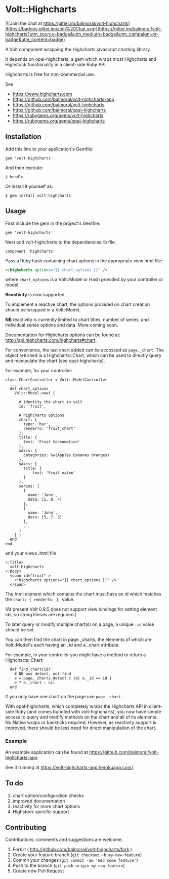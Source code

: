 # Volt::Highcharts

[![Join the chat at https://gitter.im/balmoral/volt-highcharts](https://badges.gitter.im/Join%20Chat.svg)](https://gitter.im/balmoral/volt-highcharts?utm_source=badge&utm_medium=badge&utm_campaign=pr-badge&utm_content=badge)

A Volt component wrapping the Highcharts javascript charting library.

It depends on opal-highcharts, a gem which wraps most Highcharts and Highstock functionality in a client-side Ruby API.

Highcharts is free for non-commercial use.

See
- https://www.highcharts.com
- https://github.com/balmoral/volt-highcharts-app
- https://github.com/balmoral/volt-highcharts
- https://github.com/balmoral/opal-highcharts
- https://rubygems.org/gems/volt-highcharts
- https://rubygems.org/gems/opal-highcharts

## Installation

Add this line to your application's Gemfile:

    gem 'volt-highcharts'

And then execute:

    $ bundle

Or install it yourself as:

    $ gem install volt-highcharts

## Usage

First include the gem in the project's Gemfile:

```gem 'volt-highcharts'```

Next add volt-highcharts to the dependencies.rb file:

```component 'highcharts'```

Pass a Ruby hash containing chart options in the appropriate view html file:

```html
<:highcharts options="{{ chart_options }}" />
```

where `chart_options` is a Volt::Model or Hash provided by your controller or model. 

**Reactivity** is now supported. 

To implement a reactive chart, the options provided on chart creation should be wrapped in a Volt::Model.

**NB** reactivity is currently limited to chart titles, number of series, and individual series options and data. More coming soon.
  
Documentation for Highcharts options can be found at: http://api.highcharts.com/highcharts#chart.

For convenience, the last chart added can be accessed as ```page._chart```. 
The object returned is a Highcharts::Chart, which can be used to directly query and manipulate the chart (see opal-highcharts).
 
For example, for your controller:

```
class ChartController < Volt::ModelController
  ...
  def chart_options
    Volt::Model.new( {

      # identity the chart in volt
      id: 'fruit',
      
      # highcharts options
      chart: {
        type: 'bar',
        renderTo: 'fruit_chart'
      },
      title: {
        text: 'Fruit Consumption'
      },
      xAxis: {
        categories: %w(Apples Bananas Oranges)
      },
      yAxis: {
        title: {
            text: 'Fruit eaten'
        }
      },
      series: [
        {
          name: 'Jane',
          data: [1, 0, 4]
        },
        {
          name: 'John',
          data: [5, 7, 3]
        },
        ...
      ]
    } )
  end
end
```

and your views .html file

```
<:Title>
  volt-highcharts
<:Body>
  <span id="fruit" >
    <:highcharts options="{{ chart_options }}" />
  </span>
```

The html element which contains the chart must have an id which matches the `chart: { renderTo: } ` value.

(At present Volt 0.9.5 does not support view bindings for setting element ids, so string literals are required.)
 
To later query or modify multiple chart(s) on a page, a unique `:id` value should be set. 
  
You can then find the chart in page._charts, the elements of which are Volt::Model's each having an _id and a _chart attribute.

For example, in your controller you might have a method to return a Highcharts::Chart:

```
  def find_chart(id)
    # NB use detect, not find
    e = page._charts.detect { |e| e._id == id }
    e ? e._chart : nil
  end
```

If you only have one chart on the page use ```page._chart```.

With opal-highcharts, which completely wraps the Highcharts API in client-side Ruby (and comes bundled with volt-highcharts),
you now have simple access to query and modify methods on the chart and all of its elements. No Native wraps or backticks required. 
However, as reactivity support is improved, there should be less need for direct manipulation of the chart.

### Example
 
An example application can be found at https://github.com/balmoral/volt-highcharts-app.

See it running at https://volt-highcharts-app.herokuapp.com/.

## To do

1. chart option/configuration checks
2. improved documentation
3. reactivity for more chart options
4. Highstock specific support

## Contributing

Contributions, comments and suggestions are welcome.
 
1. Fork it ( http://github.com/balmoral/volt-highcharts/fork )
2. Create your feature branch (`git checkout -b my-new-feature`)
3. Commit your changes (`git commit -am 'Add some feature'`)
4. Push to the branch (`git push origin my-new-feature`)
5. Create new Pull Request

